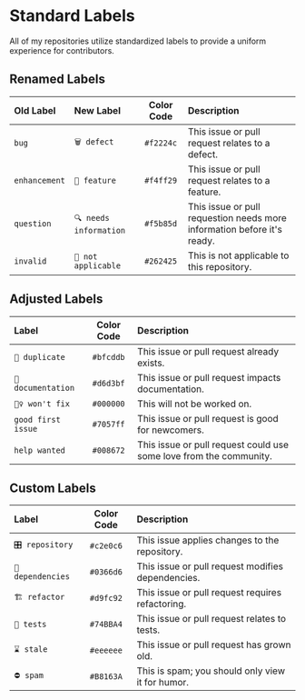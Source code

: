 # Standard Labels

All of my repositories utilize standardized labels to provide a uniform experience for contributors.

## Renamed Labels

| Old Label | New Label | Color Code | Description |
| :-------- | :-------- | :--------: | :---------- |
| `bug` | `🗑️ defect` | `#f2224c` | This issue or pull request relates to a defect. |
| `enhancement` | `💎 feature` | `#f4ff29` | This issue or pull request relates to a feature. |
| `question` | `🔍 needs information` | `#f5b85d` | This issue or pull requestion needs more information before it's ready. |
| `invalid` | `🚫 not applicable` | `#262425` | This is not applicable to this repository. |

## Adjusted Labels

| Label | Color Code | Description |
| :---- | :--------: | :---------- |
| `💾 duplicate` | `#bfcddb` | This issue or pull request already exists. |
| `📃 documentation` | `#d6d3bf` | This issue or pull request impacts documentation. |
| `🙅‍♀️ won't fix` | `#000000` | This will not be worked on. |
| `good first issue` | `#7057ff` | This issue or pull request is good for newcomers. |
| `help wanted` | `#008672` | This issue or pull request could use some love from the community. |

## Custom Labels

| Label | Color Code | Description |
| :---- | :--------: | :---------- |
| `🎛️ repository` | `#c2e0c6` | This issue applies changes to the repository. |
| `🚸 dependencies` | `#0366d6` | This issue or pull request modifies dependencies. |
| `🏗️ refactor` | `#d9fc92` | This issue or pull request requires refactoring. |
| `🧪 tests` | `#74BBA4` | This issue or pull request relates to tests. |
| `⌛ stale` | `#eeeeee` | This issue or pull request has grown old. |
| `⛔ spam` | `#B8163A` | This is spam; you should only view it for humor. |
